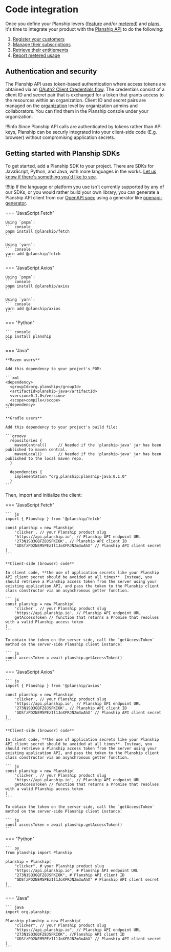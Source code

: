 # Code integration

Once you define your Planship levers ([feature](/concepts/feature-levers) and/or [metered](/concepts/metered-levers)) and [plans](/concepts/plans), it's time to integrate your product with the [Planship API](/main-api/reference) to do the following:

 1. [Register your customers](customers)
 2. [Manage their subscriptions](subscriptions)
 3. [Retrieve their entitlements](entitlements)
 4. [Report metered usage](usage)

## Authentication and security

The Planship API uses token-based authentication where access tokens are obtained via an [OAuth2 Client Credentials flow](https://oauth.net/2/grant-types/client-credentials/). The credentials consist of a client ID and secret pair that is exchanged for a token that grants access to the resources within an organization. Client ID and secret pairs are managed on the [organization](/concepts/products#organizations) level by organization admins and collaborators. You can find them in the Planship console under your organization.

!!!info
    Since Planship API calls are authenticated by tokens rather than API keys, Planship can be securly integrated into your client-side code (E.g. browser) without compromising application secrets.

## Getting started with Planship SDKs

To get started, add a Planship SDK to your project. There are SDKs for JavaScript, Python, and Java, with more languages in the works. [Let us know if there's something you'd like to see](mailto:connect@planship.io).

!!!tip
    If the language or platform you use isn't currently supported by any of our SDKs, or you would rather build your own library, you can generate a Planship API client from our [OpenAPI spec](https://api.planship.io/openapi.json) using a generator like [openapi-generator](https://github.com/OpenAPITools/openapi-generator/tree/master).

=== "JavaScript Fetch"

    Using `pnpm`:
    ``` console
    pnpm install @planship/fetch
    ```

    Using `yarn`:
    ``` console
    yarn add @planship/fetch
    ```

=== "JavaScript Axios"

    Using `pnpm`:
    ``` console
    pnpm install @planship/axios
    ```

    Using `yarn`:
    ``` console
    yarn add @planship/axios
    ```

=== "Python"

    ``` console
    pip install planship
    ```

=== "Java"

    **Maven users**

    Add this dependency to your project's POM:

    ```xml
    <dependency>
      <groupId>org.planship</groupId>
      <artifactId>planship-java</artifactId>
      <version>0.1.0</version>
      <scope>compile</scope>
    </dependency>
    ```

    **Gradle users**

    Add this dependency to your project's build file:

    ```groovy
      repositories {
        mavenCentral()     // Needed if the 'planship-java' jar has been published to maven central.
        mavenLocal()       // Needed if the 'planship-java' jar has been published to the local maven repo.
      }

      dependencies {
        implementation "org.planship:planship-java:0.1.0"
      }
    ```

Then, import and initialize the client:

=== "JavaScript Fetch"

    ``` js
    import { Planship } from '@planship/fetch'

    const planship = new Planship(
        'clicker', // your Planship product slug
        'https://api.planship.io', // Planship API endpoint URL
        '273N1SQ3GQFZ8JSFKIOK', // Planship API client ID
        'GDSfzPD2NEM5PEzIl1JoXFRJNZm3uAhX' // Planship API client secret
    )
    ```

    **Client-side (browser) code**

    In client code, **the use of application secrets like your Planship API client secret should be avoided at all times**. Instead, you should retrieve a Planship access token from the server using your existing application API, and pass the token to the Planship client class constructor via an asynchronous getter function.

    ``` js
    const planship = new Planship(
        'clicker', // your Planship product slug
        'https://api.planship.io', // Planship API endpoint URL
        getAccessToken // function that returns a Promise that resolves with a valid Planship access token
    )
    ```

    To obtain the token on the server side, call the `getAccessToken` method on the server-side Planship client instance:

    ``` js
    const accessToken = await planship.getAccessToken()
    ```

=== "JavaScript Axios"

    ``` js
    import { Planship } from '@planship/axios'

    const planship = new Planship(
        'clicker', // your Planship product slug
        'https://api.planship.io', // Planship API endpoint URL
        '273N1SQ3GQFZ8JSFKIOK', // Planship API client ID
        'GDSfzPD2NEM5PEzIl1JoXFRJNZm3uAhX' // Planship API client secret
    )
    ```

    **Client-side (browser) code**

    In client code, **the use of application secrets like your Planship API client secret should be avoided at all times**. Instead, you should retrieve a Planship access token from the server using your existing application API, and pass the token to the Planship client class constructor via an asynchronous getter function.

    ``` js
    const planship = new Planship(
        'clicker', // your Planship product slug
        'https://api.planship.io', // Planship API endpoint URL
        getAccessToken // function that returns a Promise that resolves with a valid Planship access token
    )
    ```

    To obtain the token on the server side, call the `getAccessToken` method on the server-side Planship client instance:

    ``` js
    const accessToken = await planship.getAccessToken()
    ```

=== "Python"

    ``` py
    from planship import Planship

    planship = Planship(
        "clicker", # your Planship product slug
        "https://api.planship.io", # Planship API endpoint URL
        "273N1SQ3GQFZ8JSFKIOK", # Planship API client ID
        "GDSfzPD2NEM5PEzIl1JoXFRJNZm3uAhX" # Planship API client secret
    )
    ```

=== "Java"

    ``` java
    import org.planship;

    Planship planship = new Planship(
        "clicker", // your Planship product slug
        "https://api.planship.io", // Planship API endpoint URL
        "273N1SQ3GQFZ8JSFKIOK", //Planship API client ID
        "GDSfzPD2NEM5PEzIl1JoXFRJNZm3uAhX" // Planship API client secret
    )
    ```
